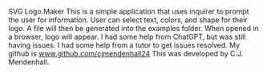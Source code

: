 SVG Logo Maker
This is a simple application that uses inquirer to prompt the user for information.
User can select text, colors, and shape for their logo.
A file will then be generated into the examples folder.
When opened in a browser, logo will appear.
I had some help from ChatGPT, but was still having issues.
I had some help from a tutor to get issues resolved.
My github is www.github.com/cjmendenhall24
This was developed by C.J. Mendenhall.